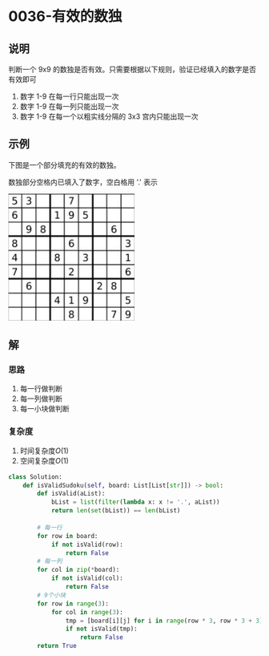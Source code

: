 # 0036-有效的数独

## 说明
判断一个 9x9 的数独是否有效。只需要根据以下规则，验证已经填入的数字是否有效即可
1. 数字 1-9 在每一行只能出现一次
2. 数字 1-9 在每一列只能出现一次
3. 数字 1-9 在每一个以粗实线分隔的 3x3 宫内只能出现一次

## 示例
下图是一个部分填充的有效的数独。

数独部分空格内已填入了数字，空白格用 '.' 表示

<div align="left">
<img src=https://github.com/michaelzhouy/Algorithm/blob/master/01-LeetCode/Figs/0036-%E6%9C%89%E6%95%88%E7%9A%84%E6%95%B0%E7%8B%AC-%E7%A4%BA%E4%BE%8B.JPG?raw=true / width=50%>
</div>

## 解

### 思路
1. 每一行做判断
2. 每一列做判断
3. 每一小块做判断

### 复杂度
1. 时间复杂度$O(1)$
2. 空间复杂度$O(1)$

```python
class Solution:
    def isValidSudoku(self, board: List[List[str]]) -> bool:
        def isValid(aList):
            bList = list(filter(lambda x: x != '.', aList))
            return len(set(bList)) == len(bList)
        
        # 每一行
        for row in board:
            if not isValid(row):
                return False
        # 每一列
        for col in zip(*board):
            if not isValid(col):
                return False
        # 9个小块
        for row in range(3):
            for col in range(3):
                tmp = [board[i][j] for i in range(row * 3, row * 3 + 3) for j in range(col * 3, col * 3 + 3)]
                if not isValid(tmp):
                    return False
        return True
```